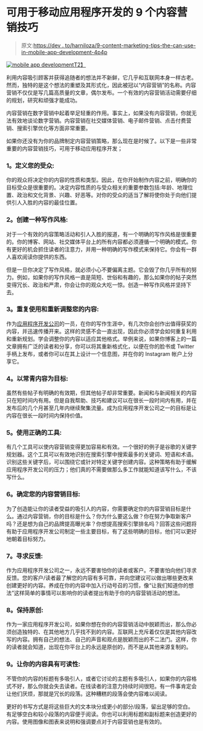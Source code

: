 # 可用于移动应用程序开发的 9 个内容营销技巧

> 原文:[https://dev . to/harniloza/9-content-marketing-tips-the-can-use-in-mobile-app-development-4p4p](https://dev.to/harniloza/9-content-marketing-tips-that-can-be-used-in-mobile-app-development-4p4p)

[![mobile app development](../Images/bc22447246263c8ab6ef4e43aad1faa7.png)T2】](https://res.cloudinary.com/practicaldev/image/fetch/s--qVGhkz7q--/c_limit%2Cf_auto%2Cfl_progressive%2Cq_auto%2Cw_880/https://marketingland.com/wp-content/ml-loads/2015/11/content-marketing-writing-pencils-ss-1920.jpg)

利用内容吸引顾客并获得追随者的想法并不新鲜，它几乎和互联网本身一样古老。然而，独特的是这个想法的重塑及其形式化，因此被冠以“内容营销”的名称。内容营销不仅仅是写几篇高质量的文章，偶尔发布。一个有效的内容营销活动需要仔细的规划，研究和顽强才能成功。

内容营销在数字营销中起着举足轻重的作用。事实上，如果没有内容营销，你就无法有效地谈论数字营销。内容营销在社交媒体营销、电子邮件营销、点击付费营销、搜索引擎优化等方面非常重要。

如果你还没有为你的品牌制定内容营销策略，那么现在是时候了。以下是一些非常重要的内容营销技巧，可用于移动应用程序开发；

### 1。定义您的受众:

你的观众将决定你的内容的性质和类型。因此，在你开始制作内容之前，明确你的目标受众是很重要的。决定内容性质的与受众相关的重要参数包括:年龄、地理位置、政治和文化背景、兴趣、好恶等。对你的受众的适当了解将使你处于向他们提供引人入胜的内容的最佳位置。

### 2。创建一种写作风格:

对于一个有效的内容策略活动和引人入胜的报道，有一个明确的写作风格是很重要的。你的博客、网站、社交媒体平台上的所有内容都必须遵循一个明确的模式。你有更好的机会抓住读者的注意力，并用一种明确的写作模式来保持它。你会有一群人喜欢阅读你提供的东西。

但是一旦你决定了写作风格，就必须小心不要偏离主题。它会毁了你几乎所有的努力。例如，如果你的写作风格一直是简短、世俗和有趣的，那么如果你的帖子突然变得冗长、政治和严肃，你会让你的观众大吃一惊。创造一种写作风格并坚持下去。

### 3。重复使用和重新调整您的内容:

作为[应用程序开发公司](https://www.hyperlinkinfosystem.com)的一员，在你的写作生涯中，有几次你会创作出值得获奖的内容，并迅速传播开来。这样的灵感不会一直出现，因此你必须学会如何重复利用和重新规划。学会调整你的内容以适应其他格式。举例来说，如果你博客上的一篇文章拥有广泛的读者和分享，你可以将其重新格式化，以便在你的脸书或 Twitter 手柄上发布，或者你可以在其上设计一个信息图，并在你的 Instagram 帐户上分享它。

### 4。以常青内容为目标:

虽然有些帖子有明确的有效期，但其他帖子却非常重要。新闻和与新闻相关的内容只在短时间内有用。但是自我帮助、技巧和建议可以在很长一段时间内有用，并在发布后的几个月甚至几年内继续聚集流量。成为应用程序开发公司之一的目标是让内容在很长一段时间内保持价值。

### 5。使用正确的工具:

有几个工具可以使内容营销变得更加容易和有效。一个很好的例子是谷歌的关键字规划器。这个工具可以有效地识别在搜索引擎中搜索最多的关键词、短语和术语。识别这些关键字后，可以围绕它或针对特定关键字创建内容。这种策略有助于缓解应用程序开发公司的压力；他们真的不需要做那么多工作就能知道该写什么，不该写什么。

### 6。确定您的内容营销目标:

为了创造能让你的读者受益的吸引人的内容，你需要确定你的内容营销目标是什么。通过内容营销，你的目标是什么？你为什么要这么做？你在努力争取新客户吗？还是想为自己的品牌提高曝光率？你想提高搜索引擎排名吗？回答这些问题将有助于应用程序开发公司制定一些主要目标，有了这些明确的目标，他们可以更好地朝着目标努力。

### 7。寻求反馈:

作为应用程序开发公司之一，永远不要害怕你的读者或客户。不要害怕向他们寻求反馈。您的客户/读者最了解您的内容有多可靠，并向您建议可以做出哪些更改来创建更好的内容。养成在你的内容中加入行动号召的习惯，像“让我们知道你的想法”这样简单的事情可以影响你的读者提出有助于你的内容营销活动的想法。

### 8。保持原创:

作为一家应用程序开发公司，如果你想在你的内容营销活动中脱颖而出，那么你必须创造独特的、在其他地方几乎找不到的内容。互联网上充斥着仅仅是其他内容改写的内容。拥有自己的想法、自己的声音和观点是脱颖而出的不二法门。这样，你的读者就会知道，出现在你平台上的永远是原创的，而不是从其他来源复制的。

### 9。让你的内容具有可读性:

不管你的内容的标题有多吸引人，或者它讨论的主题有多吸引人，如果你的内容格式不好，那么你就会失去读者。在线读者的注意力持续时间很短。有一件事肯定会让他们厌烦，那就是冗长的段落。这种糟糕的段落会使内容难以阅读。

更好的书写方式是将这些巨大的文本块分成更小的部分/段落，留出足够的空白。有足够空白和较小段落的内容便于阅读。你也可以利用标题和副标题来创造更好的内容。使用图像和图表来说明和强调要点对于内容营销也是有效的。